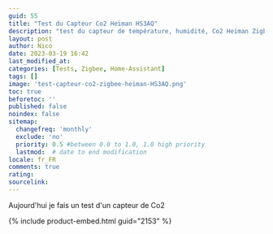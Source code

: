 ```yaml
---
guid: 55
title: "Test du Capteur Co2 Heiman HS3AQ"
description: "test du capteur de température, humidité, Co2 Heiman Zigbee et intégration dans homeassistant"
layout: post
author: Nico
date: 2023-03-19 16:42
last_modified_at: 
categories: [Tests, Zigbee, Home-Assistant]
tags: []
image: 'test-capteur-co2-zigbee-heiman-HS3AQ.png'
toc: true
beforetoc: ''
published: false
noindex: false
sitemap:
  changefreq: 'monthly'
  exclude: 'no'
  priority: 0.5 #between 0.0 to 1.0, 1.0 high priority
  lastmod:  # date to end modification
locale: fr_FR
comments: true
rating:  
sourcelink:
---
```


Aujourd'hui je fais un test d'un capteur de Co2

{% include product-embed.html guid="2153" %}
